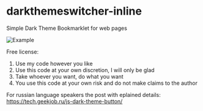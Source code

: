 # darkthemeswitcher-inline
Simple Dark Theme Bookmarklet for web pages

![Example](example.gif)

Free license:
   1. Use my code however you like
   2. Use this code at your own discretion, I will only be glad
   3. Take whoever you want, do what you want
   4. You use this code at your own risk and do not make claims to the author


For russian language speakers the post with eplained details: https://tech.geekjob.ru/js-dark-theme-button/
